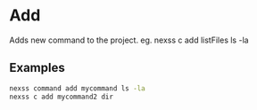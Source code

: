 # Add

Adds new command to the project. eg. nexss c add listFiles ls -la

## Examples

```sh
nexss command add mycommand ls -la
nexss c add mycommand2 dir
```
